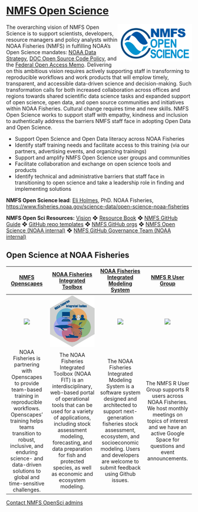 # [NMFS Open Science](https://nmfs-opensci.github.io/) 
<!-- Code to make buttons https://www.imagefu.com/create/button#%7B%22content%22:%22%3Cspan+style=%5C%22font-family:+&quot;Open+Sans&quot;,+sans-serif;+color:+rgb(0,+0,+255);+text-shadow:+rgb(51,+51,+51)+1px+1px+0px;+font-size:+17px;%5C%22%3EResources%3C/span%3E%22,%22background%22:%7B%22orientation%22:0,%22stops%22:%5B%7B%22color%22:%22#ffffffff%22,%22offset%22:0%7D,%7B%22color%22:%22#ffffffff%22,%22offset%22:50%7D,%7B%22color%22:%22#ffffffff%22,%22offset%22:100%7D%5D%7D,%22borders%22:%7B%22top%22:%7B%22color%22:%22#0000ffff%22,%22width%22:1%7D,%22right%22:%7B%22color%22:%22#0000ffff%22,%22width%22:1%7D,%22bottom%22:%7B%22color%22:%22#0000ffff%22,%22width%22:1%7D,%22left%22:%7B%22color%22:%22#0000ffff%22,%22width%22:1%7D%7D,%22corners%22:%7B%22topLeft%22:%7B%22horizontalRadius%22:5,%22verticalRadius%22:5%7D,%22topRight%22:%7B%22horizontalRadius%22:5,%22verticalRadius%22:5%7D,%22bottomRight%22:%7B%22horizontalRadius%22:5,%22verticalRadius%22:5%7D,%22bottomLeft%22:%7B%22horizontalRadius%22:5,%22verticalRadius%22:5%7D%7D,%22sizeOrPadding%22:%7B%22top%22:10,%22right%22:10,%22left%22:10,%22bottom%22:10%7D,%22shadows%22:%5B%7B%22type%22:0,%22horizontalOffset%22:0,%22verticalOffset%22:0,%22blur%22:2,%22color%22:%22#444444dd%22%7D%5D%7D -->

<img align="right" src="https://raw.githubusercontent.com/nmfs-opensci/assets/main/logo/nmfs-opensci-logo3.png" width="40%">  

The overarching vision of NMFS Open Science is to support scientists, developers, resource managers and policy analysts within NOAA Fisheries (NMFS) in fulfilling NOAA’s Open Science mandates: [NOAA Data Strategy](https://sciencecouncil.noaa.gov/Portals/0/2020%20Data%20Strategy.pdf?ver=2020-09-17-150024-997), [DOC Open Source Code Policy](https://www.commerce.gov/about/policies/source-code), and the [Federal Open Access Memo](https://www.whitehouse.gov/wp-content/uploads/2022/08/08-2022-OSTP-Public-Access-Memo.pdf).  Delivering on this ambitious vision requires actively supporting staff in transforming to reproducible workflows and work products that will emplow timely, transparent, and accessible data-driven science and decision-making. Such transformation calls for both increased collaboration across offices and regions towards shared scientific data science tasks and expanded support of open science, open data, and open source communities and initiatives within NOAA Fisheries. Cultural change requires time and new skills. NMFS Open Science works to support staff with empathy, kindness and inclusion to authentically address the barriers NMFS staff face in adopting Open Data and Open Science.

* Support Open Science and Open Data literacy across NOAA Fisheries
* Identify staff training needs and facilitate access to this training (via our partners, advertising events, and organizing trainings)
* Support and amplify NMFS Open Science user groups and communities
* Facilitate collaboration and exchange on open science tools and products
* Identify technical and administrative barriers that staff face in transitioning to open science and take a leadership role in finding and implementing solutions

**NMFS Open Science lead**: [Eli Holmes](https://github.com/eeholmes), PhD. NOAA Fisheries, https://www.fisheries.noaa.gov/science-data/open-science-noaa-fisheries


**NMFS Open Sci Resources:** [Vision](https://nmfs-opensci.github.io/content/vision.html) &#10070; [Resource Book](https://nmfs-opensci.github.io/ResourceBook/) &#10070; [NMFS GitHub Guide](https://nmfs-opensci.github.io/GitHub-Guide/) &#10070; [GitHub repo templates](https://github.com/orgs/nmfs-opensci/repositories?q=&type=template&language=&sort=) &#10070; [NMFS GitHub orgs](https://nmfs-opensci.github.io/nmfs-repos-visual-explorer/explore/) &#10070; [NMFS Open Science (NOAA internal)](https://sites.google.com/noaa.gov/nmfs-hq-st-open-science/home)  &#10070; [NMFS GitHub Governance Team (NOAA internal)](https://sites.google.com/noaa.gov/nmfs-st-github-governance-team/home)


## Open Science at NOAA Fisheries

| [NMFS Openscapes](https://nmfs-openscapes.github.io) | [NOAA Fisheries Integrated Toolbox](https://noaa-fisheries-integrated-toolbox.github.io/) | [NOAA Fisheries Integrated Modeling System](https://noaa-fims.github.io/) | [NMFS R User Group](https://nmfs-opensci.github.io/NMFS-R-UG/) |
| :---: | :---: | :---: | :---: |
| <a href="https://nmfs-openscapes.github.io"><img align="center" src="https://github.com/nmfs-openscapes/.github/blob/main/profile/logo-transparent-crop.png" width="300"></a> | <a href="https://noaa-fisheries-integrated-toolbox.github.io/"><img align="center" src="https://raw.githubusercontent.com/noaa-fisheries-integrated-toolbox/FIT_graphics/main/FIT_logo/logo_pngs/FIT_logo_2022_color.png" width="125"></a> | <a href="https://noaa-fims.github.io/"><img align="center" src="https://noaa-fims.github.io/assets/img/logo.png" width="300"></a> | <a href="https://nmfs-opensci.github.io/NMFS-R-UG/"><img align="center" src="https://github.com/nmfs-opensci/.github/blob/main/logo/nmfs-r-ug-logo.png" width="300"></a> |
| NOAA Fisheries is partnering with Openscapes to provide team-based training in reproducible workflows. Openscapes’ training helps teams transition to robust, inclusive, and enduring science- and data-driven solutions to global and time-sensitive challenges. | The NOAA Fisheries Integrated Toolbox (NOAA FIT) is an interdisciplinary, web-based portal of operational tools that can be used for a variety of applications, including stock assessment modeling, forecasting, and data preparation for fish and protected species, as well as economic and ecosystem modeling. | The NOAA Fisheries Integrated Modeling System is a software system designed and architected to support next-generation fisheries stock assessment, ecosystem, and socioeconomic modeling. Users and developers are welcome to submit feedback using Github issues. | The NMFS R User Group supports R users across NOAA Fisheries. We host monthly meetings on topics of interest and we have an active Google Space for questions and event announcements. |

<!--
<a href="https://nmfs-openscapes.github.io/NMFS-R-UG/"><img align="center" src="https://github.com/nmfs-opensci/.github/blob/main/logo/nmfs-r-ug.png" height="30"></a> <a href="https://nmfs-openscapes.github.io/About/"><img align="center" src="https://github.com/nmfs-openscapes/.github/blob/main/profile/resources.png" height="30"></a> 
<a href="https://calendar.google.com/calendar/embed?src=noaa.gov_60rfn7ml9rpchl63vs4af9n018%40group.calendar.google.com&ctz=America%2FLos_Angeles"><img align="center" src="https://github.com/nmfs-openscapes/.github/blob/main/profile/calendar.png" height="30"></a> <a href="https://github.com/nmfs-openscapes/.github/wiki"><img align="center" src="https://github.com/nmfs-openscapes/.github/blob/main/profile/wiki.png" height="30"></a>
-->

[Contact NMFS OpenSci admins](https://nmfs-opensci.github.io/Contributor-Guide/)
